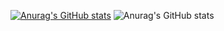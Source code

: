 


[![Anurag's GitHub stats](https://github-readme-stats.vercel.app/api?username=kooldood-1)](https://github.com/kooldood-1/github-readme-stats)
![Anurag's GitHub stats](https://github-readme-stats.vercel.app/api?username=kooldood-1&hide=contribs,prs)
